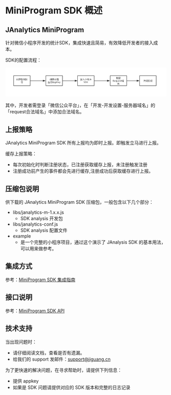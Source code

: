# MiniProgram SDK 概述


## JAnalytics MiniProgram

针对微信小程序开发的统计SDK，集成快速且简易，有效降低开发者的接⼊成本。

SDK的配置流程：

![jiguang](./image/miniprogram_flow.png)

其中，开发者需登录「微信公众平台」，在「开发-开发设置-服务器域名」的「request合法域名」中添加合法域名。


## 上报策略

JAnalytics MiniProgram SDK 所有上报均为即时上报。即触发立马进行上报。

缓存上报策略：

+ 每次初始化时判断注册状态，已注册获取缓存上报，未注册触发注册
+ 注册成功前产生的事件都会先进行缓存,注册成功后获取缓存进行上报。


## 压缩包说明
供下载的 JAnalytics MiniProgram SDK 压缩包，一般包含以下几个部分：

+ libs/janalytics-m-1.x.x.js
	+ SDK analysis 开发包
+ libs/janalytics-conf.js
	+ SDK analysis 配置文件
+ example
	+ 是一个完整的小程序项目，通过这个演示了 JAnalysis SDK 的基本用法，可以用来做参考。

## 集成方式
参考：[MiniProgram SDK 集成指南](miniprogram_guide)

## 接口说明
参考：[MiniProgram SDK API](miniprogram_api)

## 技术支持

当出现问题时：

+ 请仔细阅读文档，查看是否有遗漏。
+ 给我们的 support 发邮件：[support&#64;jiguang.cn](mailto:support&#64;jiguang.cn)

为了更快速的解决问题，在寻求帮助时，请提供下列信息：

+ 提供 appkey
+ 如果是 SDK 问题请提供对应的 SDK 版本和完整的日志记录


